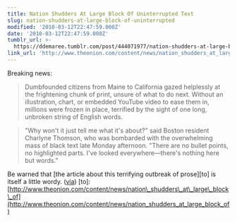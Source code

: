 ```yaml
---
title: Nation Shudders At Large Block Of Uninterrupted Text
slug: nation-shudders-at-large-block-of-uninterrupted
modified: '2010-03-12T22:47:59.000Z'
date: '2010-03-12T22:47:59.000Z'
tumblr_url: >-
  https://ddemaree.tumblr.com/post/444071977/nation-shudders-at-large-block-of-uninterrupted
link_url: 'http://www.theonion.com/content/news/nation_shudders_at_large_block_of'
---
```

Breaking news:

> Dumbfounded citizens from Maine to California gazed helplessly at the frightening chunk of print, unsure of what to do next. Without an illustration, chart, or embedded YouTube video to ease them in, millions were frozen in place, terrified by the sight of one long, unbroken string of English words.

> "Why won't it just tell me what it's about?" said Boston resident Charlyne Thomson, who was bombarded with the overwhelming mass of black text late Monday afternoon. "There are no bullet points, no highlighted parts. I've looked everywhere—there's nothing here but words."

Be warned that \[the article about this terrifying outbreak of prose\]\[to\] is itself a little wordy. ([via](http://bobulate.com/post/441371871/chunk-of-print-frightens-nation)) \[to\]:[http://www.theonion.com/content/news/nation\_shudders\_at\_large\_block\_of](http://www.theonion.com/content/news/nation_shudders_at_large_block_of)
